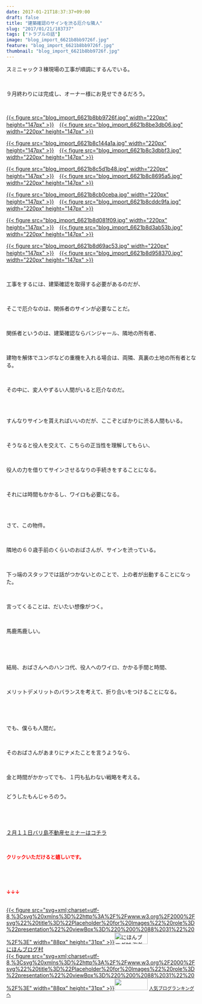 ```yaml
---
date: 2017-01-21T18:37:37+09:00
draft: false
title: "建築確認のサインを渋る厄介な隣人"
slug: "2017/01/21/183737"
tags: ["トラブルの話"]
image: "blog_import_6621b8bb9726f.jpg"
feature: "blog_import_6621b8bb9726f.jpg"
thumbnail: "blog_import_6621b8bb9726f.jpg"
---
```

<p>スミニャック３棟現場の工事が順調にするんでいる。</p><p> </p><p>９月終わりには完成し、オーナー様にお見せできるだろう。</p><p> </p><p><a href="blog_import_6621b8bcac561.jpg">{{< figure src="blog_import_6621b8bb9726f.jpg" width="220px" height="147px" >}}</a>　<a href="blog_import_6621b8bf5299c.jpg">{{< figure src="blog_import_6621b8be3db06.jpg" width="220px" height="147px" >}}</a></p><p><a href="blog_import_6621b8c25a382.jpg">{{< figure src="blog_import_6621b8c144a1a.jpg" width="220px" height="147px" >}}</a>　<a href="blog_import_6621b8c3f0927.jpg">{{< figure src="blog_import_6621b8c3dbbf3.jpg" width="220px" height="147px" >}}</a></p><p><a href="blog_import_6621b8c6e7c6c.jpg">{{< figure src="blog_import_6621b8c5d1b48.jpg" width="220px" height="147px" >}}</a>　<a href="blog_import_6621b8c983c6f.jpg">{{< figure src="blog_import_6621b8c8695a5.jpg" width="220px" height="147px" >}}</a></p><p><a href="blog_import_6621b8cc23e87.jpg">{{< figure src="blog_import_6621b8cb0ceba.jpg" width="220px" height="147px" >}}</a>　<a href="blog_import_6621b8cef2aae.jpg">{{< figure src="blog_import_6621b8cddc9fa.jpg" width="220px" height="147px" >}}</a></p><p><a href="blog_import_6621b8d196855.jpg">{{< figure src="blog_import_6621b8d081f09.jpg" width="220px" height="147px" >}}</a>　<a href="blog_import_6621b8d4cd960.jpg">{{< figure src="blog_import_6621b8d3ab53b.jpg" width="220px" height="147px" >}}</a></p><p><a href="blog_import_6621b8d7ae38f.jpg">{{< figure src="blog_import_6621b8d69ac53.jpg" width="220px" height="147px" >}}</a>　<a href="blog_import_6621b8da6d451.jpg">{{< figure src="blog_import_6621b8d958370.jpg" width="220px" height="147px" >}}</a></p><p> </p><p>工事をするには、建築確認を取得する必要があるのだが、</p><p> </p><p>そこで厄介なのは、関係者のサインが必要なことだ。</p><p> </p><p>関係者というのは、建築確認ならバンジャール、隣地の所有者、</p><p> </p><p>建物を解体でユンボなどの重機を入れる場合は、両隣、真裏の土地の所有者となる。</p><p> </p><p>その中に、変人やずるい人間がいると厄介なのだ。</p><p> </p><p><br/>すんなりサインを貰えればいいのだが、ここぞとばかりに渋る人間もいる。</p><p> </p><p>そうなると役人を交えて、こちらの正当性を理解してもらい、</p><p> </p><p>役人の力を借りてサインさせるなりの手続きをすることになる。</p><p> </p><p>それには時間もかかるし、ワイロも必要になる。</p><p> </p><p><br/>さて、この物件。</p><p> </p><p>隣地の６０歳手前のくらいのおばさんが、サインを渋っている。</p><p> </p><p>下っ端のスタッフでは話がつかないとのことで、上の者が出動することになった。</p><p> </p><p>言ってくることは、だいたい想像がつく。</p><p> </p><p>馬鹿馬鹿しい。</p><p> </p><p> </p><p>結局、おばさんへのハンコ代、役人へのワイロ、かかる手間と時間、</p><p> </p><p>メリットデメリットのバランスを考えて、折り合いをつけることになる。</p><p> </p><p> </p><p>でも、僕らも人間だ。</p><p> </p><p>そのおばさんがあまりにナメたことを言うようなら、</p><p> </p><p>金と時間がかかってでも、１円も払わない戦略を考える。</p><p><br/>どうしたもんじゃろのう。</p><p> </p><p> </p><p><a href="iin.co.jp" target="_blank"><span style="text-decoration: underline;">２月１１日バリ島不動産セミナーはコチラ</span></a></p><p> </p><p><font color="#ff0000" size="2"><strong>クリックいただけると嬉しいです。</strong></font></p><p> </p><p> </p><p><font color="#ff0000" size="2"><strong>↓↓↓</strong></font></p><p><br/><a href="ranking.html?p_cid=01260127" target="_blank">{{< figure src="svg+xml;charset=utf-8,%3Csvg%20xmlns%3D%22http%3A%2F%2Fwww.w3.org%2F2000%2Fsvg%22%20title%3D%22Placeholder%20for%20Images%22%20role%3D%22presentation%22%20viewBox%3D%220%200%2088%2031%22%20%2F%3E" width="88px" height="31px" >}}<noscript><img width="88" height="31" alt="にほんブログ村 海外生活ブログ バリ島情報へ" src="https://img-proxy.blog-video.jp/images?url=http%3A%2F%2Foverseas.blogmura.com%2Fbali%2Fimg%2Fbali88_31.gif" border="0"></noscript></a><br/><a href="ranking.html?p_cid=01260127" target="_blank">にほんブログ村</a><br/><a title="人気ブログランキングへ" href="link.php?1804582">{{< figure src="svg+xml;charset=utf-8,%3Csvg%20xmlns%3D%22http%3A%2F%2Fwww.w3.org%2F2000%2Fsvg%22%20title%3D%22Placeholder%20for%20Images%22%20role%3D%22presentation%22%20viewBox%3D%220%200%2088%2031%22%20%2F%3E" width="88px" height="31px" >}}<noscript><img width="88" height="31" src="https://blog.with2.net/img/banner/banner_22.gif" border="0"></noscript></a> <a style="font-size: 12px;" href="link.php?1804582">人気ブログランキングへ</a></p>

